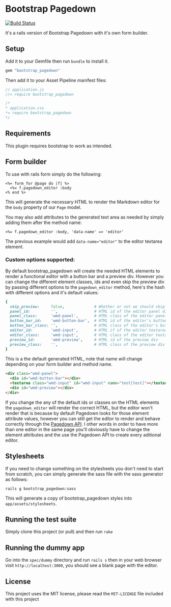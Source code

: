 # Bootstrap Pagedown
[![Build Status](https://secure.travis-ci.org/cloverinteractive/bootstrap_pagedown.png?branch=master)](http://travis-ci.org/cloverinteractive/bootstrap_pagedown)

It's a rails version of Bootstrap Pagedown with it's own form builder.

## Setup

Add it to your Gemfile then run `bundle` to install it.

```ruby
gem "bootstrap_pagedown"
```

Then add it to your Asset Pipeline manifest files:

```javascript
// application.js
//= require bootstrap_pagedown
```

```css
/*
* application.css
*= require bootstrap_pagedown
*/
```

## Requirements

This plugin requires bootstrap to work as intended.

## Form builder

To use with rails form simply do the following:

```erb
<%= form_for @page do |f| %>
  <%= f.pagedown_editor :body
<% end %>
```

This will generate the necessary HTML to render the Markdown editor for the `body` property of our `Page` model.

You may also add attributes to the generated text area as needed by simply adding them after the method name:

```erb
<%= f.pagedown_editor :body, 'data-name' => 'editor'
```

The previous example would add `data-name="editor"` to the editor textarea element.

### Custom options supported:

By default bootstrap_pagedown will create the needed HTML elements to render a functional editor with a button bar and a preview div.
However you can change the different element classes, ids and even skip the preview div by passing different options to the `pagedown_editor`
method, here's the hash with different options and it's default values:

```ruby
{
  skip_preview:     false,             # Whether or not we should skip the preview div, skipping this will render an editor without HTML preview
  panel_id:         '',                # HTML id of the editor panel div
  panel_class:      'wmd-panel',       # HTML class of the editor panel div
  button_bar_id:    'wmd-button-bar',  # HTML id of the editor's button bar div
  button_bar_class: '',                # HTML class of the editor's button bar div
  editor_id:        'wmd-input',       # HTML if of the editor textarea
  editor_class:     'wmd-input',       # HTML class of the editor textarea
  preview_id:       'wmd-preview',     # HTML id of the preview div
  preview_class:    '',                # HTML class of the preview div
}
```

This is a the default generated HTML, note that name will change depending on your form builder and method name.

```html
<div class="wmd-panel">
  <div id="wmd-button-bar"></div>
  <textarea class="wmd-input" id="wmd-input" name="test[test]"></textarea>
  <div id="wmd-preview"></div>
</div>
```

If you change the any of the default ids or classes on the HTML elements the `pagedown_editor` will render the correct HTML, but the editor won't render
that is because by default Pagedown looks for those element attribute values, however you can still get the editor to render and behave correctly through the
[Pagedown API](https://code.google.com/p/pagedown/wiki/PageDown). I other words in order to have more than one editor in the same page you'll obviously have to
change the element attributes and the use the Pagedown API to create every aditional editor.

## Stylesheets

If you need to change something on the stylesheets you don't need to start from scratch, you can simply generate the sass file with the sass generator as follows:

`rails g bootstrap_pagedown:sass`

This will generate a copy of bootstrap_pagedown styles into `app/assets/stylesheets`.

## Running the test suite

Simply clone this project (or pull) and then run `rake`

## Running the dummy app

Go into the `spec/dummy` directory and run `rails s` then in your web browser visit `http://localhost:3000`, you should see a blank page with the editor.

## License

This project uses the MIT license, please read the `MIT-LICENSE` file included with this project
